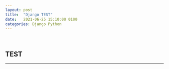```yaml
---
layout: post
title:  "Django TEST"
date:   2021-06-25 15:10:00 0100
categories: Django Python
---
```

<br>

## TEST

---








<br><br>